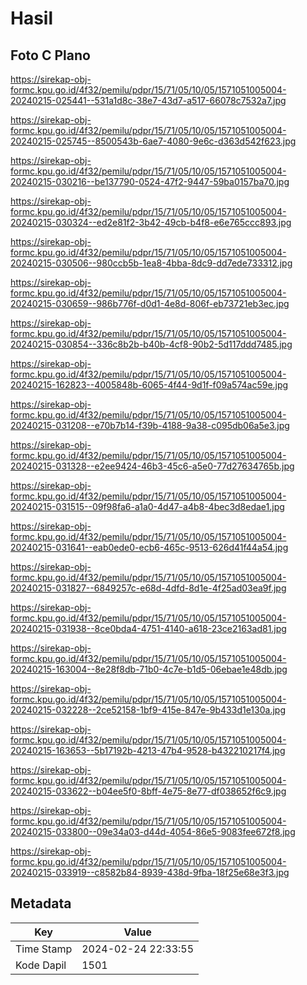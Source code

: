 # Hasil

## Foto C Plano

https://sirekap-obj-formc.kpu.go.id/4f32/pemilu/pdpr/15/71/05/10/05/1571051005004-20240215-025441--531a1d8c-38e7-43d7-a517-66078c7532a7.jpg

https://sirekap-obj-formc.kpu.go.id/4f32/pemilu/pdpr/15/71/05/10/05/1571051005004-20240215-025745--8500543b-6ae7-4080-9e6c-d363d542f623.jpg

https://sirekap-obj-formc.kpu.go.id/4f32/pemilu/pdpr/15/71/05/10/05/1571051005004-20240215-030216--be137790-0524-47f2-9447-59ba0157ba70.jpg

https://sirekap-obj-formc.kpu.go.id/4f32/pemilu/pdpr/15/71/05/10/05/1571051005004-20240215-030324--ed2e81f2-3b42-49cb-b4f8-e6e765ccc893.jpg

https://sirekap-obj-formc.kpu.go.id/4f32/pemilu/pdpr/15/71/05/10/05/1571051005004-20240215-030506--980ccb5b-1ea8-4bba-8dc9-dd7ede733312.jpg

https://sirekap-obj-formc.kpu.go.id/4f32/pemilu/pdpr/15/71/05/10/05/1571051005004-20240215-030659--986b776f-d0d1-4e8d-806f-eb73721eb3ec.jpg

https://sirekap-obj-formc.kpu.go.id/4f32/pemilu/pdpr/15/71/05/10/05/1571051005004-20240215-030854--336c8b2b-b40b-4cf8-90b2-5d117ddd7485.jpg

https://sirekap-obj-formc.kpu.go.id/4f32/pemilu/pdpr/15/71/05/10/05/1571051005004-20240215-162823--4005848b-6065-4f44-9d1f-f09a574ac59e.jpg

https://sirekap-obj-formc.kpu.go.id/4f32/pemilu/pdpr/15/71/05/10/05/1571051005004-20240215-031208--e70b7b14-f39b-4188-9a38-c095db06a5e3.jpg

https://sirekap-obj-formc.kpu.go.id/4f32/pemilu/pdpr/15/71/05/10/05/1571051005004-20240215-031328--e2ee9424-46b3-45c6-a5e0-77d27634765b.jpg

https://sirekap-obj-formc.kpu.go.id/4f32/pemilu/pdpr/15/71/05/10/05/1571051005004-20240215-031515--09f98fa6-a1a0-4d47-a4b8-4bec3d8edae1.jpg

https://sirekap-obj-formc.kpu.go.id/4f32/pemilu/pdpr/15/71/05/10/05/1571051005004-20240215-031641--eab0ede0-ecb6-465c-9513-626d41f44a54.jpg

https://sirekap-obj-formc.kpu.go.id/4f32/pemilu/pdpr/15/71/05/10/05/1571051005004-20240215-031827--6849257c-e68d-4dfd-8d1e-4f25ad03ea9f.jpg

https://sirekap-obj-formc.kpu.go.id/4f32/pemilu/pdpr/15/71/05/10/05/1571051005004-20240215-031938--8ce0bda4-4751-4140-a618-23ce2163ad81.jpg

https://sirekap-obj-formc.kpu.go.id/4f32/pemilu/pdpr/15/71/05/10/05/1571051005004-20240215-163004--8e28f8db-71b0-4c7e-b1d5-06ebae1e48db.jpg

https://sirekap-obj-formc.kpu.go.id/4f32/pemilu/pdpr/15/71/05/10/05/1571051005004-20240215-032228--2ce52158-1bf9-415e-847e-9b433d1e130a.jpg

https://sirekap-obj-formc.kpu.go.id/4f32/pemilu/pdpr/15/71/05/10/05/1571051005004-20240215-163653--5b17192b-4213-47b4-9528-b432210217f4.jpg

https://sirekap-obj-formc.kpu.go.id/4f32/pemilu/pdpr/15/71/05/10/05/1571051005004-20240215-033622--b04ee5f0-8bff-4e75-8e77-df038652f6c9.jpg

https://sirekap-obj-formc.kpu.go.id/4f32/pemilu/pdpr/15/71/05/10/05/1571051005004-20240215-033800--09e34a03-d44d-4054-86e5-9083fee672f8.jpg

https://sirekap-obj-formc.kpu.go.id/4f32/pemilu/pdpr/15/71/05/10/05/1571051005004-20240215-033919--c8582b84-8939-438d-9fba-18f25e68e3f3.jpg


## Metadata

| Key        | Value               |
| ---------- | ------------------- |
| Time Stamp | 2024-02-24 22:33:55 |
| Kode Dapil | 1501                |



